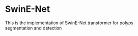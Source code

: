 # SwinE-Net
This is the implementation of SwinE-Net transformer for polyps segmentation and detection
